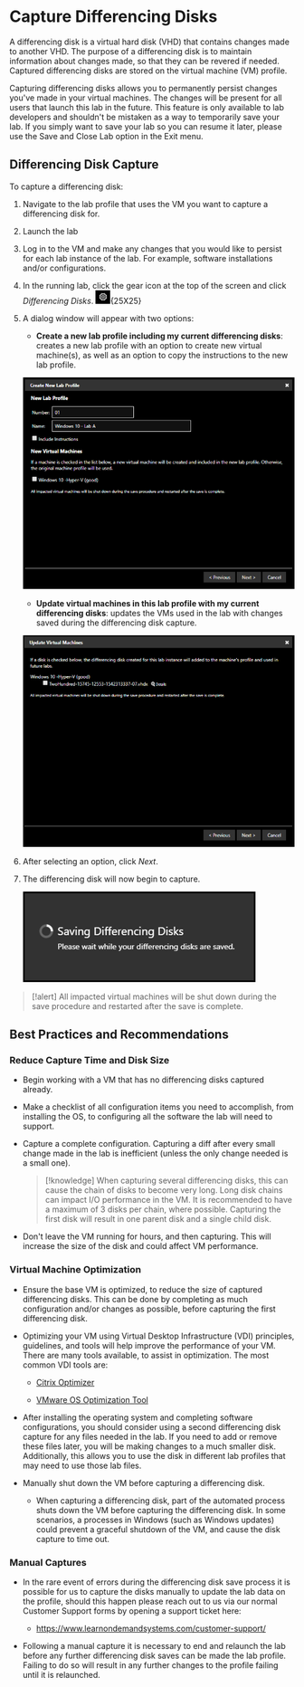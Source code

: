 # Capture Differencing Disks

A differencing disk is a virtual hard disk (VHD) that contains changes made to another VHD. The purpose of a differencing disk is to maintain information about changes made, so that they can be revered if needed. Captured differencing disks are stored on the virtual machine (VM) profile.

Capturing differencing disks allows you to permanently persist changes you've made in your virtual machines. The changes will be present for all users that launch this lab in the future. This feature is only available to lab developers and shouldn't be mistaken as a way to temporarily save your lab. If you simply want to save your lab so you can resume it later, please use the Save and Close Lab option in the Exit menu.

## Differencing Disk Capture

To capture a differencing disk:

1. Navigate to the lab profile that uses the VM you want to capture a differencing disk for. 

1. Launch the lab

1. Log in to the VM and make any changes that you would like to persist for each lab instance of the lab. For example, software installations and/or configurations.

1. In the running lab, click the gear icon at the top of the screen and click _Differencing Disks_. ![](images/gear-icon.png){25X25} 

1. A dialog window will appear with two options:

    - **Create a new lab profile including my current differencing disks**: creates a new lab profile with an option to create new virtual machine(s), as well as an option to copy the instructions to the new lab profile.
    
    ![](images/create-a-new-lab-diff-disk.png)

    - **Update virtual machines in this lab profile with my current differencing disks**: updates the VMs used in the lab with changes saved during the differencing disk capture.
   
    ![](images/update-vm-in-this-lab-diff-disk.png)

1. After selecting an option, click _Next_. 

1. The differencing disk will now begin to capture. 

    ![](images/saving-differencing-disks.png)

>[!alert] All impacted virtual machines will be shut down during the save procedure and restarted after the save is complete.

<!--
## Differencing Disk Management 

Lab developers have options for managing differencing disks. They can delete, rename or move files associated with the differencing disks.

To manage differencing disk files:

1. From the LOD admin page, click **Manage Storage** on the Storage tile. 

1. Click [insert where to click here] and drill down to the disks and files you wish to manage. 

-->

## Best Practices and Recommendations 

### Reduce Capture Time and Disk Size

- Begin working with a VM that has no differencing disks captured already. 

- Make a checklist of all configuration items you need to accomplish, from installing the OS, to configuring all the software the lab will need to support. 

- Capture a complete configuration. Capturing a diff after every small change made in the lab is inefficient  (unless the only change needed is a small one).

    >[!knowledge] When capturing several differencing disks, this can cause the chain of disks to become very long. Long disk chains can impact I/O performance in the VM. It is recommended to have a maximum of 3 disks per chain, where possible. Capturing the first disk will result in one parent disk and a single child disk. 

- Don't leave the VM running for hours, and then capturing. This will increase the size of the disk and could affect VM performance. 


### Virtual Machine Optimization

- Ensure the base VM is optimized, to reduce the size of captured differencing disks. This can be done by completing as much configuration and/or changes as possible, before capturing the first differencing disk. 

- Optimizing your VM using Virtual Desktop Infrastructure (VDI) principles, guidelines, and tools will help improve the performance of your VM. There are many tools available, to assist in optimization. The most common VDI tools are:

    - [Citrix Optimizer](https://support.citrix.com/article/CTX224676?download)

    - [VMware OS Optimization Tool](https://labs.vmware.com/flings/vmware-os-optimization-tool)

- After installing the operating system and completing software configurations, you should consider using a second differencing disk capture for any files needed in the lab. If you need to add or remove these files later, you will be making changes to a much smaller disk. Additionally, this allows you to use the disk in different lab profiles that may need to use those lab files. 

- Manually shut down the VM before capturing a differencing disk.

    - When capturing a differencing disk, part of the automated process shuts down the VM before capturing the differencing disk. In some scenarios, a processes in Windows (such as Windows updates) could prevent a graceful shutdown of the VM, and cause the disk capture to time out. 

### Manual Captures

- In the rare event of errors during the differencing disk save process it is possible for us to capture the disks manually to update the lab data on the profile, should this happen please reach out to us via our normal Customer Support forms by opening a support ticket here: 

	- https://www.learnondemandsystems.com/customer-support/ 

- Following a manual capture it is necessary to end and relaunch the lab before any further differencing disk saves can be made the lab profile. Failing to do so will result in any further changes to the profile failing until it is relaunched.
